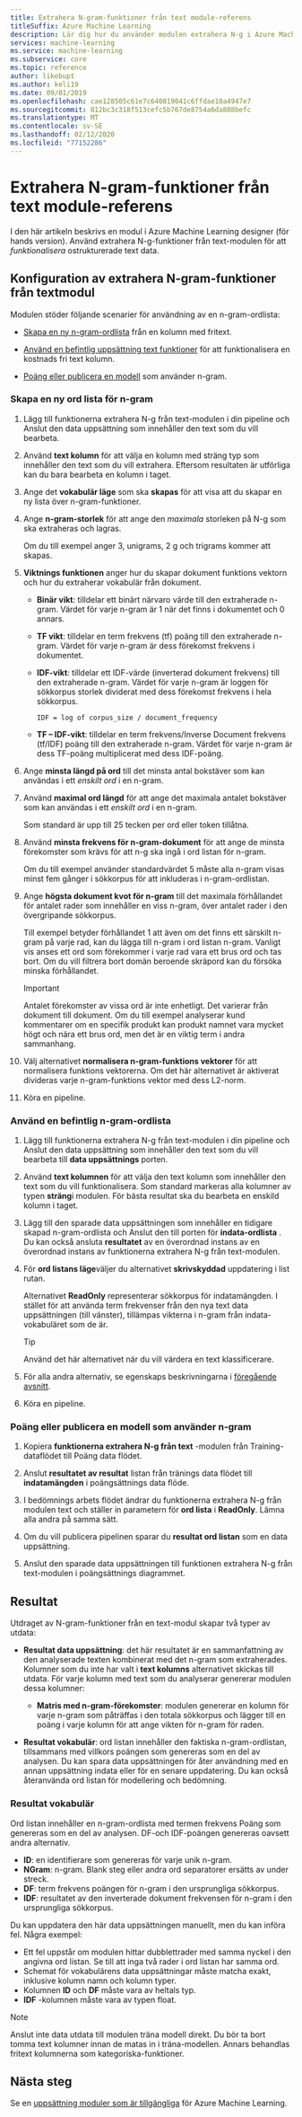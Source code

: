 ```yaml
---
title: Extrahera N-gram-funktioner från text module-referens
titleSuffix: Azure Machine Learning
description: Lär dig hur du använder modulen extrahera N-g i Azure Machine Learning för att funktionalisera text data.
services: machine-learning
ms.service: machine-learning
ms.subservice: core
ms.topic: reference
author: likebupt
ms.author: keli19
ms.date: 09/01/2019
ms.openlocfilehash: cae128505c61e7c640819041c6ffdae10a4947e7
ms.sourcegitcommit: 812bc3c318f513cefc5b767de8754a6da888befc
ms.translationtype: MT
ms.contentlocale: sv-SE
ms.lasthandoff: 02/12/2020
ms.locfileid: "77152286"
---
```

# <a name="extract-n-gram-features-from-text-module-reference"></a>Extrahera N-gram-funktioner från text module-referens

I den här artikeln beskrivs en modul i Azure Machine Learning designer (för hands version). Använd extrahera N-g-funktioner från text-modulen för att *funktionalisera* ostrukturerade text data. 

## <a name="configuration-of-the-extract-n-gram-features-from-text-module"></a>Konfiguration av extrahera N-gram-funktioner från textmodul

Modulen stöder följande scenarier för användning av en n-gram-ordlista:

* [Skapa en ny n-gram-ordlista](#create-a-new-n-gram-dictionary) från en kolumn med fritext.

* [Använd en befintlig uppsättning text funktioner](#use-an-existing-n-gram-dictionary) för att funktionalisera en kostnads fri text kolumn.

* [Poäng eller publicera en modell](#score-or-publish-a-model-that-uses-n-grams) som använder n-gram.

### <a name="create-a-new-n-gram-dictionary"></a>Skapa en ny ord lista för n-gram

1.  Lägg till funktionerna extrahera N-g från text-modulen i din pipeline och Anslut den data uppsättning som innehåller den text som du vill bearbeta.

1.  Använd **text kolumn** för att välja en kolumn med sträng typ som innehåller den text som du vill extrahera. Eftersom resultaten är utförliga kan du bara bearbeta en kolumn i taget.

1. Ange det **vokabulär läge** som ska **skapas** för att visa att du skapar en ny lista över n-gram-funktioner. 

1. Ange **n-gram-storlek** för att ange den *maximala* storleken på N-g som ska extraheras och lagras. 

    Om du till exempel anger 3, unigrams, 2 g och trigrams kommer att skapas.

1. **Viktnings funktionen** anger hur du skapar dokument funktions vektorn och hur du extraherar vokabulär från dokument.

    * **Binär vikt**: tilldelar ett binärt närvaro värde till den extraherade n-gram. Värdet för varje n-gram är 1 när det finns i dokumentet och 0 annars.

    * **TF vikt**: tilldelar en term frekvens (tf) poäng till den extraherade n-gram. Värdet för varje n-gram är dess förekomst frekvens i dokumentet.

    * **IDF-vikt**: tilldelar ett IDF-värde (inverterad dokument frekvens) till den extraherade n-gram. Värdet för varje n-gram är loggen för sökkorpus storlek dividerat med dess förekomst frekvens i hela sökkorpus.
    
      `IDF = log of corpus_size / document_frequency`
 
    *  **TF – IDF-vikt**: tilldelar en term frekvens/Inverse Document frekvens (tf/IDF) poäng till den extraherade n-gram. Värdet för varje n-gram är dess TF-poäng multiplicerat med dess IDF-poäng.

1. Ange **minsta längd på ord** till det minsta antal bokstäver som kan användas i ett *enskilt ord* i en n-gram.

1. Använd **maximal ord längd** för att ange det maximala antalet bokstäver som kan användas i ett *enskilt ord* i en n-gram.

    Som standard är upp till 25 tecken per ord eller token tillåtna.

1. Använd **minsta frekvens för n-gram-dokument** för att ange de minsta förekomster som krävs för att n-g ska ingå i ord listan för n-gram. 

    Om du till exempel använder standardvärdet 5 måste alla n-gram visas minst fem gånger i sökkorpus för att inkluderas i n-gram-ordlistan. 

1.  Ange **högsta dokument kvot för n-gram** till det maximala förhållandet för antalet rader som innehåller en viss n-gram, över antalet rader i den övergripande sökkorpus.

    Till exempel betyder förhållandet 1 att även om det finns ett särskilt n-gram på varje rad, kan du lägga till n-gram i ord listan n-gram. Vanligt vis anses ett ord som förekommer i varje rad vara ett brus ord och tas bort. Om du vill filtrera bort domän beroende skräpord kan du försöka minska förhållandet.

    > [!IMPORTANT]
    > Antalet förekomster av vissa ord är inte enhetligt. Det varierar från dokument till dokument. Om du till exempel analyserar kund kommentarer om en specifik produkt kan produkt namnet vara mycket högt och nära ett brus ord, men det är en viktig term i andra sammanhang.

1. Välj alternativet **normalisera n-gram-funktions vektorer** för att normalisera funktions vektorerna. Om det här alternativet är aktiverat divideras varje n-gram-funktions vektor med dess L2-norm.

1. Köra en pipeline.

### <a name="use-an-existing-n-gram-dictionary"></a>Använd en befintlig n-gram-ordlista

1.  Lägg till funktionerna extrahera N-g från text-modulen i din pipeline och Anslut den data uppsättning som innehåller den text som du vill bearbeta till **data uppsättnings** porten.

1.  Använd **text kolumnen** för att välja den text kolumn som innehåller den text som du vill funktionalisera. Som standard markeras alla kolumner av typen **sträng**i modulen. För bästa resultat ska du bearbeta en enskild kolumn i taget.

1. Lägg till den sparade data uppsättningen som innehåller en tidigare skapad n-gram-ordlista och Anslut den till porten för **indata-ordlista** . Du kan också ansluta **resultatet** av en överordnad instans av en överordnad instans av funktionerna extrahera N-g från text-modulen.

1. För **ord listans läge**väljer du alternativet **skrivskyddad** uppdatering i list rutan.

   Alternativet **ReadOnly** representerar sökkorpus för indatamängden. I stället för att använda term frekvenser från den nya text data uppsättningen (till vänster), tillämpas vikterna i n-gram från indata-vokabuläret som de är.

   > [!TIP]
   > Använd det här alternativet när du vill värdera en text klassificerare.

1.  För alla andra alternativ, se egenskaps beskrivningarna i [föregående avsnitt](#create-a-new-n-gram-dictionary).

1.  Köra en pipeline.

### <a name="score-or-publish-a-model-that-uses-n-grams"></a>Poäng eller publicera en modell som använder n-gram

1.  Kopiera **funktionerna extrahera N-g från text** -modulen från Training-dataflödet till Poäng data flödet.

1.  Anslut **resultatet av resultat** listan från tränings data flödet till **indatamängden** i poängsättnings data flöde.

1.  I bedömnings arbets flödet ändrar du funktionerna extrahera N-g från modulen text och ställer in parametern för **ord lista** i **ReadOnly**. Lämna alla andra på samma sätt.

1.  Om du vill publicera pipelinen sparar du **resultat ord listan** som en data uppsättning.

1.  Anslut den sparade data uppsättningen till funktionen extrahera N-g från text-modulen i poängsättnings diagrammet.

## <a name="results"></a>Resultat

Utdraget av N-gram-funktioner från en text-modul skapar två typer av utdata: 

* **Resultat data uppsättning**: det här resultatet är en sammanfattning av den analyserade texten kombinerat med det n-gram som extraherades. Kolumner som du inte har valt i **text kolumns** alternativet skickas till utdata. För varje kolumn med text som du analyserar genererar modulen dessa kolumner:

  * **Matris med n-gram-förekomster**: modulen genererar en kolumn för varje n-gram som påträffas i den totala sökkorpus och lägger till en poäng i varje kolumn för att ange vikten för n-gram för raden. 

* **Resultat vokabulär**: ord listan innehåller den faktiska n-gram-ordlistan, tillsammans med villkors poängen som genereras som en del av analysen. Du kan spara data uppsättningen för åter användning med en annan uppsättning indata eller för en senare uppdatering. Du kan också återanvända ord listan för modellering och bedömning.

### <a name="result-vocabulary"></a>Resultat vokabulär

Ord listan innehåller en n-gram-ordlista med termen frekvens Poäng som genereras som en del av analysen. DF-och IDF-poängen genereras oavsett andra alternativ.

+ **ID**: en identifierare som genereras för varje unik n-gram.
+ **NGram**: n-gram. Blank steg eller andra ord separatorer ersätts av under streck.
+ **DF**: term frekvens poängen för n-gram i den ursprungliga sökkorpus.
+ **IDF**: resultatet av den inverterade dokument frekvensen för n-gram i den ursprungliga sökkorpus.

Du kan uppdatera den här data uppsättningen manuellt, men du kan införa fel. Några exempel:

* Ett fel uppstår om modulen hittar dubblettrader med samma nyckel i den angivna ord listan. Se till att inga två rader i ord listan har samma ord.
* Schemat för vokabulärens data uppsättningar måste matcha exakt, inklusive kolumn namn och kolumn typer. 
* Kolumnen **ID** och **DF** måste vara av heltals typ. 
* **IDF** -kolumnen måste vara av typen float.

> [!Note]
> Anslut inte data utdata till modulen träna modell direkt. Du bör ta bort tomma text kolumner innan de matas in i träna-modellen. Annars behandlas fritext kolumnerna som kategoriska-funktioner.

## <a name="next-steps"></a>Nästa steg

Se en [uppsättning moduler som är tillgängliga](module-reference.md) för Azure Machine Learning.
